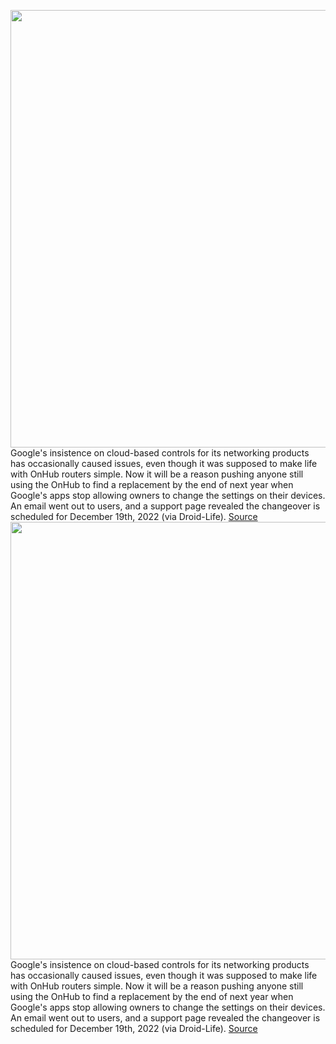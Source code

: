 <img src='https://cdn.vox-cdn.com/thumbor/weEkzrH2V8wVOmg6tq2RKUU6fYM=/0x0:2040x1360/1200x800/filters:focal(1228x422:1554x748)/cdn.vox-cdn.com/uploads/chorus_image/image/70299717/onhub-2.0.0.1440961465.0.jpg' width='700px' /><br/>
Google's insistence on cloud-based controls for its networking products has occasionally caused issues, even though it was supposed to make life with OnHub routers simple. Now it will be a reason pushing anyone still using the OnHub to find a replacement by the end of next year when Google's apps stop allowing owners to change the settings on their devices. An email went out to users, and a support page revealed the changeover is scheduled for December 19th, 2022 (via Droid-Life).
<a href='https://www.theverge.com/2021/12/20/22847277/google-onhub-router-shutdown-2022-nest-wifi-replacement'> Source <a/><img src='https://cdn.vox-cdn.com/thumbor/weEkzrH2V8wVOmg6tq2RKUU6fYM=/0x0:2040x1360/1200x800/filters:focal(1228x422:1554x748)/cdn.vox-cdn.com/uploads/chorus_image/image/70299717/onhub-2.0.0.1440961465.0.jpg' width='700px' /><br/>
Google's insistence on cloud-based controls for its networking products has occasionally caused issues, even though it was supposed to make life with OnHub routers simple. Now it will be a reason pushing anyone still using the OnHub to find a replacement by the end of next year when Google's apps stop allowing owners to change the settings on their devices. An email went out to users, and a support page revealed the changeover is scheduled for December 19th, 2022 (via Droid-Life).
<a href='https://www.theverge.com/2021/12/20/22847277/google-onhub-router-shutdown-2022-nest-wifi-replacement'> Source <a/>